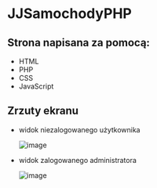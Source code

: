# JJSamochodyPHP

## Strona napisana za pomocą:
- HTML
- PHP
- CSS
- JavaScript

## Zrzuty ekranu
- widok niezalogowanego użytkownika

  ![image](https://github.com/user-attachments/assets/277219eb-fbbc-4616-aecb-0544cd7dd91c)
- widok zalogowanego administratora

  ![image](https://github.com/user-attachments/assets/61780abc-020b-4c39-88ce-950219b137ec)
